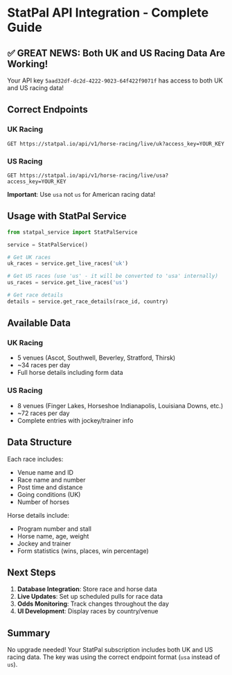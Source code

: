 # StatPal API Integration - Complete Guide

## ✅ GREAT NEWS: Both UK and US Racing Data Are Working!

Your API key `5aad32df-dc2d-4222-9023-64f422f9071f` has access to both UK and US racing data!

## Correct Endpoints

### UK Racing
```
GET https://statpal.io/api/v1/horse-racing/live/uk?access_key=YOUR_KEY
```

### US Racing  
```
GET https://statpal.io/api/v1/horse-racing/live/usa?access_key=YOUR_KEY
```

**Important**: Use `usa` not `us` for American racing data!

## Usage with StatPal Service

```python
from statpal_service import StatPalService

service = StatPalService()

# Get UK races
uk_races = service.get_live_races('uk')

# Get US races (use 'us' - it will be converted to 'usa' internally)
us_races = service.get_live_races('us')

# Get race details
details = service.get_race_details(race_id, country)
```

## Available Data

### UK Racing
- 5 venues (Ascot, Southwell, Beverley, Stratford, Thirsk)
- ~34 races per day
- Full horse details including form data

### US Racing  
- 8 venues (Finger Lakes, Horseshoe Indianapolis, Louisiana Downs, etc.)
- ~72 races per day
- Complete entries with jockey/trainer info

## Data Structure

Each race includes:
- Venue name and ID
- Race name and number
- Post time and distance
- Going conditions (UK)
- Number of horses

Horse details include:
- Program number and stall
- Horse name, age, weight
- Jockey and trainer
- Form statistics (wins, places, win percentage)

## Next Steps

1. **Database Integration**: Store race and horse data
2. **Live Updates**: Set up scheduled pulls for race data
3. **Odds Monitoring**: Track changes throughout the day
4. **UI Development**: Display races by country/venue

## Summary

No upgrade needed! Your StatPal subscription includes both UK and US racing data. The key was using the correct endpoint format (`usa` instead of `us`).